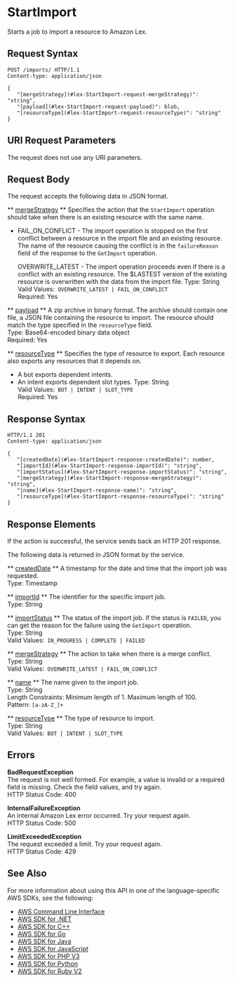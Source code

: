# StartImport<a name="API_StartImport"></a>

Starts a job to import a resource to Amazon Lex\.

## Request Syntax<a name="API_StartImport_RequestSyntax"></a>

```
POST /imports/ HTTP/1.1
Content-type: application/json

{
   "[mergeStrategy](#lex-StartImport-request-mergeStrategy)": "string",
   "[payload](#lex-StartImport-request-payload)": blob,
   "[resourceType](#lex-StartImport-request-resourceType)": "string"
}
```

## URI Request Parameters<a name="API_StartImport_RequestParameters"></a>

The request does not use any URI parameters\.

## Request Body<a name="API_StartImport_RequestBody"></a>

The request accepts the following data in JSON format\.

 ** [mergeStrategy](#API_StartImport_RequestSyntax) **   <a name="lex-StartImport-request-mergeStrategy"></a>
Specifies the action that the `StartImport` operation should take when there is an existing resource with the same name\.  
+ FAIL\_ON\_CONFLICT \- The import operation is stopped on the first conflict between a resource in the import file and an existing resource\. The name of the resource causing the conflict is in the `failureReason` field of the response to the `GetImport` operation\.

  OVERWRITE\_LATEST \- The import operation proceeds even if there is a conflict with an existing resource\. The $LASTEST version of the existing resource is overwritten with the data from the import file\.
Type: String  
Valid Values:` OVERWRITE_LATEST | FAIL_ON_CONFLICT`   
Required: Yes

 ** [payload](#API_StartImport_RequestSyntax) **   <a name="lex-StartImport-request-payload"></a>
A zip archive in binary format\. The archive should contain one file, a JSON file containing the resource to import\. The resource should match the type specified in the `resourceType` field\.  
Type: Base64\-encoded binary data object  
Required: Yes

 ** [resourceType](#API_StartImport_RequestSyntax) **   <a name="lex-StartImport-request-resourceType"></a>
Specifies the type of resource to export\. Each resource also exports any resources that it depends on\.   
+ A bot exports dependent intents\.
+ An intent exports dependent slot types\.
Type: String  
Valid Values:` BOT | INTENT | SLOT_TYPE`   
Required: Yes

## Response Syntax<a name="API_StartImport_ResponseSyntax"></a>

```
HTTP/1.1 201
Content-type: application/json

{
   "[createdDate](#lex-StartImport-response-createdDate)": number,
   "[importId](#lex-StartImport-response-importId)": "string",
   "[importStatus](#lex-StartImport-response-importStatus)": "string",
   "[mergeStrategy](#lex-StartImport-response-mergeStrategy)": "string",
   "[name](#lex-StartImport-response-name)": "string",
   "[resourceType](#lex-StartImport-response-resourceType)": "string"
}
```

## Response Elements<a name="API_StartImport_ResponseElements"></a>

If the action is successful, the service sends back an HTTP 201 response\.

The following data is returned in JSON format by the service\.

 ** [createdDate](#API_StartImport_ResponseSyntax) **   <a name="lex-StartImport-response-createdDate"></a>
A timestamp for the date and time that the import job was requested\.  
Type: Timestamp

 ** [importId](#API_StartImport_ResponseSyntax) **   <a name="lex-StartImport-response-importId"></a>
The identifier for the specific import job\.  
Type: String

 ** [importStatus](#API_StartImport_ResponseSyntax) **   <a name="lex-StartImport-response-importStatus"></a>
The status of the import job\. If the status is `FAILED`, you can get the reason for the failure using the `GetImport` operation\.  
Type: String  
Valid Values:` IN_PROGRESS | COMPLETE | FAILED` 

 ** [mergeStrategy](#API_StartImport_ResponseSyntax) **   <a name="lex-StartImport-response-mergeStrategy"></a>
The action to take when there is a merge conflict\.  
Type: String  
Valid Values:` OVERWRITE_LATEST | FAIL_ON_CONFLICT` 

 ** [name](#API_StartImport_ResponseSyntax) **   <a name="lex-StartImport-response-name"></a>
The name given to the import job\.  
Type: String  
Length Constraints: Minimum length of 1\. Maximum length of 100\.  
Pattern: `[a-zA-Z_]+` 

 ** [resourceType](#API_StartImport_ResponseSyntax) **   <a name="lex-StartImport-response-resourceType"></a>
The type of resource to import\.  
Type: String  
Valid Values:` BOT | INTENT | SLOT_TYPE` 

## Errors<a name="API_StartImport_Errors"></a>

 **BadRequestException**   
The request is not well formed\. For example, a value is invalid or a required field is missing\. Check the field values, and try again\.  
HTTP Status Code: 400

 **InternalFailureException**   
An internal Amazon Lex error occurred\. Try your request again\.  
HTTP Status Code: 500

 **LimitExceededException**   
The request exceeded a limit\. Try your request again\.  
HTTP Status Code: 429

## See Also<a name="API_StartImport_SeeAlso"></a>

For more information about using this API in one of the language\-specific AWS SDKs, see the following:
+  [AWS Command Line Interface](https://docs.aws.amazon.com/goto/aws-cli/lex-models-2017-04-19/StartImport) 
+  [AWS SDK for \.NET](https://docs.aws.amazon.com/goto/DotNetSDKV3/lex-models-2017-04-19/StartImport) 
+  [AWS SDK for C\+\+](https://docs.aws.amazon.com/goto/SdkForCpp/lex-models-2017-04-19/StartImport) 
+  [AWS SDK for Go](https://docs.aws.amazon.com/goto/SdkForGoV1/lex-models-2017-04-19/StartImport) 
+  [AWS SDK for Java](https://docs.aws.amazon.com/goto/SdkForJava/lex-models-2017-04-19/StartImport) 
+  [AWS SDK for JavaScript](https://docs.aws.amazon.com/goto/AWSJavaScriptSDK/lex-models-2017-04-19/StartImport) 
+  [AWS SDK for PHP V3](https://docs.aws.amazon.com/goto/SdkForPHPV3/lex-models-2017-04-19/StartImport) 
+  [AWS SDK for Python](https://docs.aws.amazon.com/goto/boto3/lex-models-2017-04-19/StartImport) 
+  [AWS SDK for Ruby V2](https://docs.aws.amazon.com/goto/SdkForRubyV2/lex-models-2017-04-19/StartImport) 